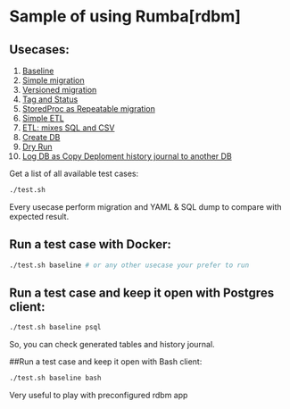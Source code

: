 # Sample of using Rumba[rdbm] 


## Usecases:

1. [Baseline](baseline/)
2. [Simple migration](simple/)
3. [Versioned migration](versions/)
4. [Tag and Status](tag/)
5. [StoredProc as Repeatable migration](storedproc/)
6. [Simple ETL](simpleetl/)
7. [ETL: mixes SQL and CSV](etl/)
8. [Create DB](createdb/)
9. [Dry Run](dryrun/)
10. [Log DB as Copy Deploment history journal to another DB](logdb/)

Get a list of all available test cases:
```bash
./test.sh 

```

Every usecase perform migration and YAML & SQL dump to compare with expected result. 


## Run a test case with Docker:
```bash
./test.sh baseline # or any other usecase your prefer to run

```

## Run a test case and keep it open with Postgres client:
```bash
./test.sh baseline psql

```
So, you can check generated tables and history journal.

##Run a test case and keep it open with Bash client:
```bash
./test.sh baseline bash

```
Very useful to play with preconfigured rdbm app 

